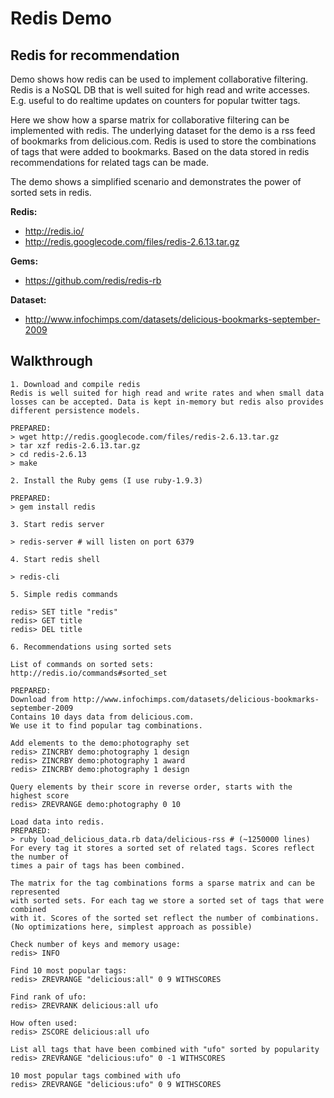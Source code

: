 Redis Demo
=====================================

Redis for recommendation
-------------------------------------

Demo shows how redis can be used to implement collaborative filtering.
Redis is a NoSQL DB that is well suited for high read and write accesses.
E.g. useful to do realtime updates on counters for popular twitter tags.

Here we show how a sparse matrix for collaborative filtering can be
implemented with redis. The underlying dataset for the demo is a rss
feed of bookmarks from delicious.com. Redis is used to store the 
combinations of tags that were added to bookmarks. Based on the data
stored in redis recommendations for related tags can be made.

The demo shows a simplified scenario and demonstrates the power of 
sorted sets in redis.


**Redis:**

* http://redis.io/
* http://redis.googlecode.com/files/redis-2.6.13.tar.gz

**Gems:**

* https://github.com/redis/redis-rb

**Dataset:**

* http://www.infochimps.com/datasets/delicious-bookmarks-september-2009

Walkthrough
-------------------------------------

	1. Download and compile redis
	Redis is well suited for high read and write rates and when small data 
	losses can be accepted. Data is kept in-memory but redis also provides
	different persistence models.

	PREPARED:
	> wget http://redis.googlecode.com/files/redis-2.6.13.tar.gz
	> tar xzf redis-2.6.13.tar.gz
	> cd redis-2.6.13
	> make

	2. Install the Ruby gems (I use ruby-1.9.3)

	PREPARED:
	> gem install redis

	3. Start redis server

	> redis-server # will listen on port 6379 

	4. Start redis shell

	> redis-cli

	5. Simple redis commands

	redis> SET title "redis"
	redis> GET title
	redis> DEL title

	6. Recommendations using sorted sets
	
	List of commands on sorted sets:
	http://redis.io/commands#sorted_set

	PREPARED:
	Download from http://www.infochimps.com/datasets/delicious-bookmarks-september-2009
	Contains 10 days data from delicious.com. 
	We use it to find popular tag combinations.

	Add elements to the demo:photography set
	redis> ZINCRBY demo:photography 1 design
	redis> ZINCRBY demo:photography 1 award
	redis> ZINCRBY demo:photography 1 design

	Query elements by their score in reverse order, starts with the highest score
	redis> ZREVRANGE demo:photography 0 10

	Load data into redis.
	PREPARED:
	> ruby load_delicious_data.rb data/delicious-rss # (~1250000 lines)
	For every tag it stores a sorted set of related tags. Scores reflect the number of
	times a pair of tags has been combined.

	The matrix for the tag combinations forms a sparse matrix and can be represented 
	with sorted sets. For each tag we store a sorted set of tags that were combined 
	with it. Scores of the sorted set reflect the number of combinations.
	(No optimizations here, simplest approach as possible)

	Check number of keys and memory usage: 
	redis> INFO

	Find 10 most popular tags:
	redis> ZREVRANGE "delicious:all" 0 9 WITHSCORES

	Find rank of ufo:
	redis> ZREVRANK delicious:all ufo

	How often used:
	redis> ZSCORE delicious:all ufo

	List all tags that have been combined with "ufo" sorted by popularity
	redis> ZREVRANGE "delicious:ufo" 0 -1 WITHSCORES

	10 most popular tags combined with ufo
	redis> ZREVRANGE "delicious:ufo" 0 9 WITHSCORES
